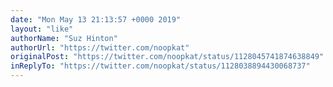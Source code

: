 ```yaml
---
date: "Mon May 13 21:13:57 +0000 2019"
layout: "like"
authorName: "Suz Hinton"
authorUrl: "https://twitter.com/noopkat"
originalPost: "https://twitter.com/noopkat/status/1128045741874638849"
inReplyTo: "https://twitter.com/noopkat/status/1128038894430068737"
---
```

